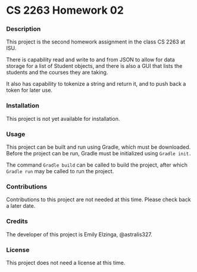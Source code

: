 # CS 2263 Homework 02

### Description

This project is the second homework assignment in the class CS 2263 at ISU.

There is capability read and write to and from JSON to allow for data storage for a list of Student objects, and
there is also a GUI that lists the students and the courses they are taking.

It also has capability to tokenize a string and return it, and to push back a token for later use.

### Installation

This project is not yet available for installation.

### Usage

This project can be built and run using Gradle, which must be downloaded. Before
the project can be run, Gradle must be initialized using `Gradle init.`

The command `Gradle build` can be called to build the project, after which `Gradle run`
may be called to run the project.


### Contributions
Contributions to this project are not needed at this time. Please check back a later date.

### Credits
The developer of this project is Emily Elzinga, @astralis327.

### License
This project does not need a license at this time.
